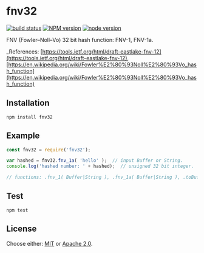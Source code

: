 # fnv32

[![build status][travis-image]][travis-url]
[![NPM version][npm-image]][npm-url]
[![node version][node-image]][node-url]

[travis-image]: https://api.travis-ci.org/fluidecho/fnv32.png
[travis-url]: https://travis-ci.org/fluidecho/fnv32
[npm-image]: https://img.shields.io/npm/v/fnv32.svg?style=flat-square
[npm-url]: https://npmjs.org/package/fnv32
[node-image]: https://img.shields.io/badge/node.js-%3E=_1-blue.svg?style=flat-square
[node-url]: http://nodejs.org/download/

FNV (Fowler–Noll–Vo) 32 bit hash function: FNV-1, FNV-1a.  

_References: [https://tools.ietf.org/html/draft-eastlake-fnv-12](https://tools.ietf.org/html/draft-eastlake-fnv-12), [https://en.wikipedia.org/wiki/Fowler%E2%80%93Noll%E2%80%93Vo_hash_function](https://en.wikipedia.org/wiki/Fowler%E2%80%93Noll%E2%80%93Vo_hash_function)


## Installation

```
npm install fnv32
```


## Example

```js
const fnv32 = require('fnv32');

var hashed = fnv32.fnv_1a( 'hello' );  // input Buffer or String.
console.log('hashed number: ' + hashed);  // unsigned 32 bit integer.

// functions: .fnv_1( Buffer|String ), .fnv_1a( Buffer|String ), .toBufferLE( Number )

```

## Test

```
npm test
```

## License

Choose either: [MIT](http://opensource.org/licenses/MIT) or [Apache 2.0](http://www.apache.org/licenses/LICENSE-2.0).
